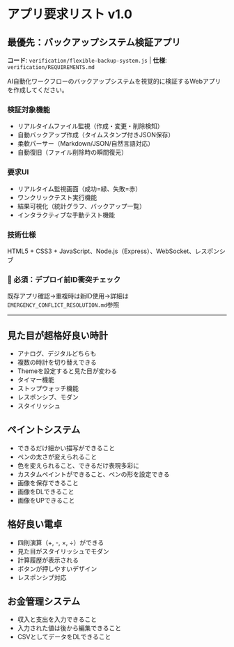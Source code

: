 # アプリ要求リスト v1.0

## 最優先：バックアップシステム検証アプリ

**コード**: `verification/flexible-backup-system.js` | **仕様**: `verification/REQUIREMENTS.md`

AI自動化ワークフローのバックアップシステムを視覚的に検証するWebアプリを作成してください。

### 検証対象機能
- リアルタイムファイル監視（作成・変更・削除検知）
- 自動バックアップ作成（タイムスタンプ付きJSON保存）
- 柔軟パーサー（Markdown/JSON/自然言語対応）
- 自動復旧（ファイル削除時の瞬間復元）

### 要求UI
- リアルタイム監視画面（成功=緑、失敗=赤）
- ワンクリックテスト実行機能
- 結果可視化（統計グラフ、バックアップ一覧）
- インタラクティブな手動テスト機能

### 技術仕様
HTML5 + CSS3 + JavaScript、Node.js（Express）、WebSocket、レスポンシブ

### 🚨 必須：デプロイ前ID衝突チェック
既存アプリ確認→重複時は新ID使用→詳細は`EMERGENCY_CONFLICT_RESOLUTION.md`参照

---

## 見た目が超格好良い時計
- アナログ、デジタルどちらも
- 複数の時計を切り替えできる
- Themeを設定すると見た目が変わる
- タイマー機能
- ストップウォッチ機能
- レスポンシブ、モダン
- スタイリッシュ

## ペイントシステム
- できるだけ細かい描写ができること
- ペンの太さが変えられること
- 色を変えられること、できるだけ表現多彩に
- カスタムペイントができること、ペンの形を設定できる
- 画像を保存できること
- 画像をDLできること
- 画像をUPできること

## 格好良い電卓
- 四則演算（+, -, ×, ÷）ができる
- 見た目がスタイリッシュでモダン
- 計算履歴が表示される
- ボタンが押しやすいデザイン
- レスポンシブ対応

## お金管理システム
- 収入と支出を入力できること
- 入力された値は後から編集できること
- CSVとしてデータをDLできること
